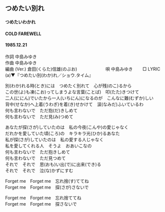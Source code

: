 ## つめたい別れ
#### つめたいわかれ
#### COLD FAREWELL
#### 1985.12.21
  

作詞  中島みゆき        
作曲  中島みゆき        
編曲 (Ver.) 倉田(くらた)信雄(のぶお)　　　　  　　
唄  中島みゆき　　
□ LYRIC (a)▼『つめたい別(わか)れ／ショウ.タイム』 　　
  
別(わか)れる時(とき)には　つめたく別れて　心が残(のこ)るから  
この世(よ)も凍(こお)ってしまうよな言葉(ことば)　叩(たた)きつけて  
二人(ににん)でいたから一人(いちにん)になるのが　こんなに難(むずか)しい  
背中(せなか)へ上着(うわぎ)を着(き)せかけて　涙(なみだ)ふいているわ  
何も言わないで　ただ抱(だ)きしめて  
何も言わないで　ただ見(み)つめて  
  
あなたが探(さが)していたのは　私の今夜(こんや)の愛じゃなく  
だれかを愛していた頃(ころ)の　キラキラ光(ひか)るあなた  
私が探(さが)していたのは　私の愛する人じゃなく  
私を愛してくれる人　そうよ　おあいこなの  
何も言わないで　ただ抱きしめて  
何も言わないで　ただ見つめて  
それで　それで　思(おも)い出(で)に出来(でき)る  
それで　それで　泣(な)かずにすむ  
  
Forget me　Forget me　忘れ捨(す)ててね  
Forget me　Forget me　探(さが)さないで  
  
Forget me　Forget me　忘れ捨ててね  
Forget me　Forget me　探さないで  